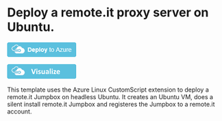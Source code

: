 # Deploy a remote.it proxy server on Ubuntu.

<!--
<IMG SRC="https://azurequickstartsservice.blob.core.windows.net/badges/lamp-app/PublicLastTestDate.svg" />&nbsp;
<IMG SRC="https://azurequickstartsservice.blob.core.windows.net/badges/lamp-app/PublicDeployment.svg" />&nbsp;

<IMG SRC="https://azurequickstartsservice.blob.core.windows.net/badges/lamp-app/FairfaxLastTestDate.svg" />&nbsp;
<IMG SRC="https://azurequickstartsservice.blob.core.windows.net/badges/lamp-app/FairfaxDeployment.svg" />&nbsp;

<IMG SRC="https://azurequickstartsservice.blob.core.windows.net/badges/lamp-app/BestPracticeResult.svg" />&nbsp;
<IMG SRC="https://azurequickstartsservice.blob.core.windows.net/badges/lamp-app/CredScanResult.svg" />&nbsp;
-->


<a href="https://portal.azure.com/#create/Microsoft.Template/uri/https%3A%2F%2Fraw.githubusercontent.com%2remoteit%2Fzsure-deploy%2Fmaster%2Fubuntu-jumpbox%2Fazuredeploy.json" target="_blank"><img src="https://raw.githubusercontent.com/Azure/azure-quickstart-templates/master/1-CONTRIBUTION-GUIDE/images/deploytoazure.png"/></a>

<a href="http://armviz.io/#/?load=https://raw.githubusercontent.com/remoteit/azure-deploy%2Fmaster%2Fubuntu-jumpbox%2Fazuredeploy.json" target="_blank"><img src="https://raw.githubusercontent.com/Azure/azure-quickstart-templates/master/1-CONTRIBUTION-GUIDE/images/visualizebutton.png"/></a>

This template uses the Azure Linux CustomScript extension to deploy a remote.it Jumpbox on headless Ubuntu. It creates an Ubuntu VM, does a silent install remote.it Jumpbox and registeres the Jumpbox to a remote.it account.   

